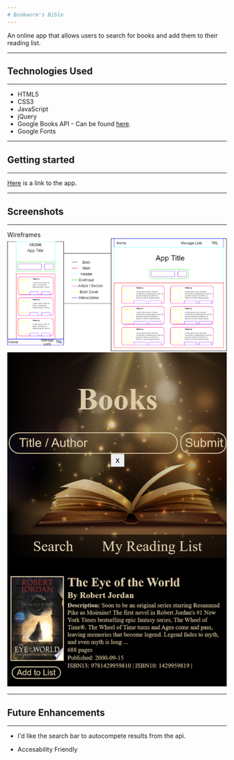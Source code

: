 ```yaml
---
# Bookworm's Bible
---
```

An online app that allows users to search for books and add them to their reading list. 

---
## Technologies Used
---
 - HTML5
 - CSS3
 - JavaScript
 - jQuery
 - Google Books API - Can be found [here](https://developers.google.com/books/docs/overview).
 - Google Fonts



---
## Getting started
---

[Here](https://bookworms-bible-jet.vercel.app/) is a link to the app. 

---
## Screenshots
---

Wireframes
![Wireframe of App](/Images/Wireframe-Image.png)
![Screenshot of the app](/Images/Screenshot.png)

---
## Future Enhancements
---

- I'd like the search bar to autocompete results from the api.

- Accesability Friendly
